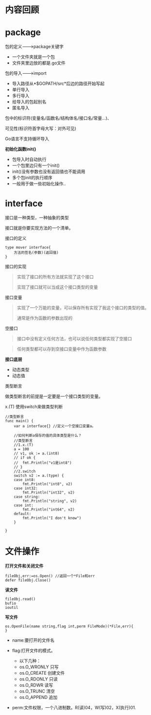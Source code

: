 # 内容回顾

# package 
包的定义--->package关键字

- 一个文件夹就是一个包
- 文件夹里边放的都是.go文件


包的导入--->import

- 导入路径从*$GOPATH/src*后边的路径开始写起
- 单行导入
- 多行导入
- 给导入的包起别名
- 匿名导入

包中的标识符(变量名/函数名/结构体名/接口名/常量...)、

可见性(标识符首字母大写：对外可见)

Go语言不支持循环导入

**初始化函数init()**

- 包导入时自动执行
- 一个包里边只有一个init()
- init()没有参数也没有返回值也不能调用
- 多个包init的执行顺序
- 一般用于做一些初始化操作..

# interface

接口是一种类型，一种抽象的类型

接口就是你要实现方法的一个清单。

接口的定义

	type mover interface{
		方法的签名(参数)(返回值)
	}
接口的实现
>实现了接口的所有方法就实现了这个接口
>
>实现了接口就可以当成这个接口类型的变量

接口变量
>实现了一个万能的变量，可以保存所有实现了我这个接口的类型的值。
>
>通常是作为函数的参数出现的


空接口
>接口中没有定义任何方法，也可以说任何类型都实现了空接口

>任何类型都可以存到空接口变量中作为函数参数


**接口底层**

- 动态类型
- 动态值

类型断言

做类型断言的前提是一定要是一个接口类型的变量。

x.(T)
使用switch来做类型判断

	//类型断言
	func main() {
		var a interface{} //定义一个空接口变量a。
	
		//如何判断a保存的值的具体类型是什么？
		//类型断言
		//1.x.(T)
		a = 100
		// v1, ok := a.(int8)
		// if ok {
		// 	fmt.Println("v1是int8")
		// }
		//2.switch
		switch v2 := a.(type) {
		case int8:
			fmt.Println("int8", v2)
		case int32:
			fmt.Println("int32", v2)
		case string:
			fmt.Println("string", v2)
		case int:
			fmt.Println("int64", v2)
		default:
			fmt.Println("I don't know")
		}
	
	}

# 文件操作
**打开文件和关闭文件**

	fileObj,err:=os.Open() //返回一个*File和err
	defer fileObj.Close()
**读文件**

	fileObj.read()
	bufio
	ioutil

**写文件**
	
	os.OpenFile(name string,flag int,perm FileMode)(*File,err){
	}

- name:要打开的文件名
- flag:打开文件的模式。
	- 以下几种：
	- os.O_WRONLY   只写
	- os.O_CREATE   创建文件
	- os.O_RDONLY   只读
	- os.O_RDWR     读写
	- os.O_TRUNC	清空
	- os.O_APPEND	追加
	
- perm:文件权限，一个八进制数。R(读)04，W(写)02，X(执行)01.

